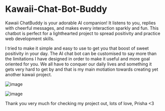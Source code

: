 # Kawaii-Chat-Bot-Buddy
Kawaii ChatBuddy is your adorable AI companion! It listens to you, replies with cheerful messages, and makes every interaction sparkly and fun. This chatbot is perfect for a lighthearted project to spread positivity and practice web development skills.

I tried to make it simple and easy to use to get you that boost of sweet positivity in your day. The AI chat bot can be customised to say more than the limitations I have designed in order to make it useful and more goal oriented for you. We all have to conquer our daily lives and something it gets very hard to get by and that is my main motiation towards creating yet another kawaii project. 

![image](https://github.com/user-attachments/assets/d6f87387-4976-4008-9f6b-377ee4ae85e7)

![image](https://github.com/user-attachments/assets/7bd7b41c-1075-4fa7-935b-0b4425bb6f79)

Thank you very much for checking my project out,
lots of love,
Prisha <3
